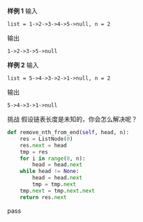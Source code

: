 
**样例 1**
输入
```
list = 1->2->3->4->5->null, n = 2
```
输出
```
1->2->3->5->null
```

**样例 2**
输入
```
list = 5->4->3->2->1->null, n = 2
```
输出
```
5->4->3->1->null
```
挑战
假设链表长度是未知的，你会怎么解决呢？



```python
def remove_nth_from_end(self, head, n):
	res = ListNode(0)
	res.next = head
	tmp = res
	for i in range(0, n):
		head = head.next
	while head != None:
		head = head.next
		tmp = tmp.next
	tmp.next = tmp.next.next
	return res.next
```
pass